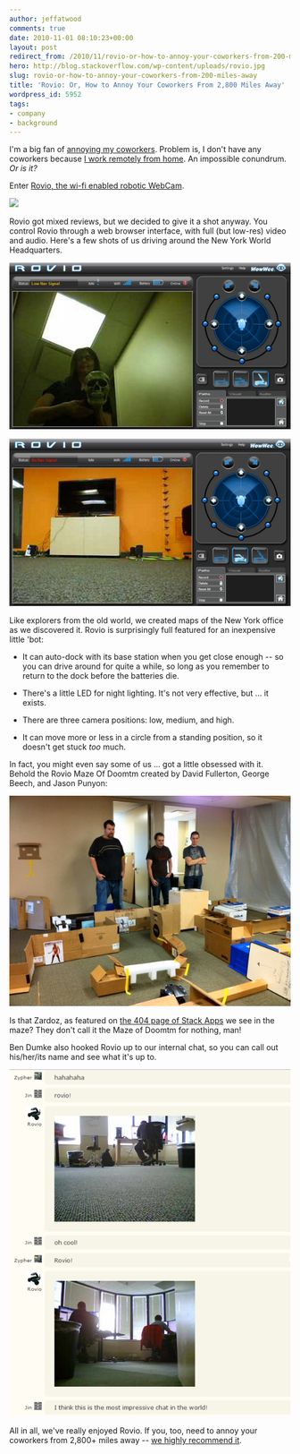 ```yaml
---
author: jeffatwood
comments: true
date: 2010-11-01 08:10:23+00:00
layout: post
redirect_from: /2010/11/rovio-or-how-to-annoy-your-coworkers-from-200-miles-away
hero: http://blog.stackoverflow.com/wp-content/uploads/rovio.jpg
slug: rovio-or-how-to-annoy-your-coworkers-from-200-miles-away
title: 'Rovio: Or, How to Annoy Your Coworkers From 2,800 Miles Away'
wordpress_id: 5952
tags:
- company
- background
---
```


I'm a big fan of [annoying my coworkers](http://www.codinghorror.com/blog/2007/11/dont-forget-to-lock-your-computer.html). Problem is, I don't have any coworkers because [I work remotely from home](http://www.codinghorror.com/blog/2010/05/on-working-remotely.html). An impossible conundrum. _Or is it?_

Enter [Rovio, the wi-fi enabled robotic WebCam](http://www.amazon.com/dp/B001CQLGD6/?tag=stackoverfl08-20).

[![](http://blog.stackoverflow.com/wp-content/uploads/rovio.jpg)](http://www.amazon.com/dp/B001CQLGD6/?tag=stackoverfl08-20)

Rovio got mixed reviews, but we decided to give it a shot anyway. You control Rovio through a web browser interface, with full (but low-res) video and audio. Here's a few shots of us driving around the New York World Headquarters.

![](/images/wordpress/rovio-ui-1.jpg)

![](/images/wordpress/rovio-ui-2.jpg)

Like explorers from the old world, we created maps of the New York office as we discovered it. Rovio is surprisingly full featured for an inexpensive little 'bot:





  * It can auto-dock with its base station when you get close enough -- so you can drive around for quite a while, so long as you remember to return to the dock before the batteries die. 

  * There's a little LED for night lighting. It's not very effective, but ... it exists.

  * There are three camera positions: low, medium, and high.

  * It can move more or less in a circle from a standing position, so it doesn't get stuck _too_ much.


In fact, you might even say some of us ... got a little obsessed with it. Behold the Rovio Maze Of Doomtm created by David Fullerton, George Beech, and Jason Punyon:

![](/images/wordpress/rovio-maze.jpg)

Is that Zardoz, as featured on [the 404 page of Stack Apps](http://stackapps.com/404) we see in the maze? They don't call it the Maze of Doomtm for nothing, man!

Ben Dumke also hooked Rovio up to our internal chat, so you can call out his/her/its name and see what it's up to.

![](/images/wordpress/rovio-chat.png)

All in all, we've really enjoyed Rovio. If you, too, need to annoy your coworkers from 2,800+ miles away -- [we highly recommend it](http://www.amazon.com/dp/B001CQLGD6/?tag=stackoverfl08-20).

